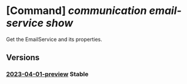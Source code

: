 # [Command] _communication email-service show_

Get the EmailService and its properties.

## Versions

### [2023-04-01-preview](/Resources/mgmt-plane/L3N1YnNjcmlwdGlvbnMve30vcmVzb3VyY2Vncm91cHMve30vcHJvdmlkZXJzL21pY3Jvc29mdC5jb21tdW5pY2F0aW9uL2VtYWlsc2VydmljZXMve30=/2023-04-01-preview.xml) **Stable**

<!-- mgmt-plane /subscriptions/{}/resourcegroups/{}/providers/microsoft.communication/emailservices/{} 2023-04-01-preview -->
